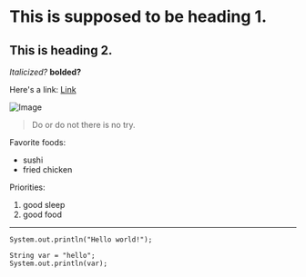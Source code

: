 # This is supposed to be heading 1.
## This is heading 2.

*Italicized?*
**bolded?**

Here's a link:
[Link](https://www.youtube.com/)

![Image](https://hips.hearstapps.com/hmg-prod.s3.amazonaws.com/images/dog-puppy-on-garden-royalty-free-image-1586966191.jpg?crop=1.00xw:0.669xh;0,0.190xh&resize=1200:*)

> Do or do not there is no try.

Favorite foods:
- sushi
- fried chicken

Priorities:
1. good sleep
2. good food

---

`System.out.println("Hello world!");`

```
String var = "hello";
System.out.println(var);
```
